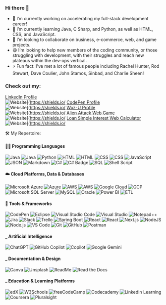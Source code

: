 ### Hi there 👋

- 🔭 I’m currently working on accelerating my full-stack development career!
- 🌱 I’m currently learning Java, C Sharp, and Python, as well as HTML, CSS, and JavaScript.
- 👯 I’m looking to collaborate on business, e-commerce, web, and game projects.
- 😄 I’m looking to help new members of the coding community, or those struggling with development, with their struggles and reach new plateaus within the dev-ops vertical.
- ⚡ Fun fact: I've met a lot of famous people including Rachel Hunter, Rod Stewart, Dave Coulier, John Stamos, Sinbad, and Charlie Sheen!

### Check out my: <br/>
[LinkedIn Profile](https://www.linkedin.com/in/robertemarchetti/) <br/> ![Website](https://img.shields.io/website-up-down-green-red/http/shields.io.svg)](https://shields.io/
[CodePen Profile](https://codepen.io/Handl3IT) <br/> ![Website](https://img.shields.io/website-up-down-green-red/http/shields.io.svg)](https://shields.io/
[Woz-U Profile](https://apprenticenow.exeterlms.com/user/cOd3r-Handl3IT) <br/> ![Website](https://img.shields.io/website-up-down-green-red/http/shields.io.svg)](https://shields.io/
[Alien Attack Web Game](https://alienattackweb.netlify.app/) <br/> ![Website](https://img.shields.io/website-up-down-green-red/http/shields.io.svg)](https://shields.io/
[Loan Simple Interest Web Calculator](https://cod3r-handl3it.github.io/vftvk-Simple-Interest-Calculator/) <br/> ![Website](https://img.shields.io/website-up-down-green-red/http/shields.io.svg)](https://shields.io/

🛠️ My Repertoire:

#### 👨‍💻 Programming Languages
![Java](https://img.shields.io/badge/Java-%23ED8B00.svg?logo=openjdk&logoColor=white)
![Java](https://img.shields.io/badge/Java-3776AB?style=flat&logo=python&logoColor=orange)
![Python](https://img.shields.io/badge/Python-3776AB?style=flat&logo=python&logoColor=green)
![HTML](https://img.shields.io/badge/HTML-%23E34F26.svg?logo=html5&logoColor=white)
![HTML](https://img.shields.io/badge/HTML-F7DF1E?style=flat&logo=javascript&logoColor=black)
![CSS](https://img.shields.io/badge/CSS-639?logo=css&logoColor=fff)
![CSS](https://img.shields.io/badge/CSS-F7DF1E?style=flat&logo=javascript&logoColor=black)
![JavaScript](https://img.shields.io/badge/JavaScript-F7DF1E?style=flat&logo=javascript&logoColor=black)
![JSON](https://img.shields.io/badge/JSON-000?logo=json&logoColor=fff)
![Markdown](https://img.shields.io/badge/Markdown-%23000000.svg?logo=markdown&logoColor=white)
![C#](https://custom-icon-badges.demolab.com/badge/C%23-%23239120.svg?logo=cshrp&logoColor=white)
![C# Badge](https://img.shields.io/badge/C%23-C-Sharp-cyan?logo=csharp&logoColor=white)
![SQL](https://img.shields.io/badge/SQL-4479A1?style=flat&logo=mysql&logoColor=white)
![Shell Script](https://img.shields.io/badge/Shell-Bash-4EAA25?style=flat&logo=gnu-bash&logoColor=white)


#### ☁️ Cloud Platforms, Data & Databases
![Microsoft Azure](https://custom-icon-badges.demolab.com/badge/Microsoft%20Azure-0089D6?logo=msazure&logoColor=white)
![Azure](https://img.shields.io/badge/Microsoft_Azure-0089D6?style=flat&logo=microsoft-azure&logoColor=white)
![AWS](https://custom-icon-badges.demolab.com/badge/AWS-%23FF9900.svg?logo=aws&logoColor=white)
![AWS](https://img.shields.io/badge/AWS-232F3E?style=flat&logo=amazon-aws&logoColor=white)
![Google Cloud](https://img.shields.io/badge/Google%20Cloud-%234285F4.svg?logo=google-cloud&logoColor=white)
![GCP](https://img.shields.io/badge/GCP-4285F4?style=flat&logo=google-cloud&logoColor=white)
![Microsoft SQL Server](https://custom-icon-badges.demolab.com/badge/Microsoft%20SQL%20Server-CC2927?logo=mssqlserver-white&logoColor=white)
![MySQL](https://img.shields.io/badge/MySQL-4479A1?logo=mysql&logoColor=fff)
![Oracle](https://custom-icon-badges.demolab.com/badge/Oracle-F80000?logo=oracle&logoColor=fff)
![Power BI](https://custom-icon-badges.demolab.com/badge/Power%20BI-F1C912?logo=power-bi&logoColor=fff)
![ETL](https://custom-icon-badges.demolab.com/badge/ETL-9370DB?logo=etl-logo&logoColor=fff)


#### 🧰 Tools & Frameworks
![CodePen](https://img.shields.io/badge/CodePen-white?&logo=codepen&logoColor=black)
![Eclipse](https://img.shields.io/badge/Eclipse-FE7A16.svg?logo=Eclipse&logoColor=white)
![Visual Studio Code](https://custom-icon-badges.demolab.com/badge/Visual%20Studio%20Code-0078d7.svg?logo=vsc&logoColor=white)
![Visual Studio](https://custom-icon-badges.demolab.com/badge/Visual%20Studio-5C2D91.svg?&logo=visualstudio&logoColor=white)
![Notepad++](https://img.shields.io/badge/Notepad++-90E59A.svg?&logo=notepad%2b%2b&logoColor=black)
![Jira](https://img.shields.io/badge/Jira-0052CC?logo=jira&logoColor=fff)
![Slack](https://img.shields.io/badge/Slack-4A154B?logo=slack&logoColor=fff)
![Trello](https://img.shields.io/badge/Trello-0052CC?logo=trello&logoColor=fff)
![Spring Boot](https://img.shields.io/badge/Spring%20Boot-6DB33F?logo=springboot&logoColor=fff)
![React](https://img.shields.io/badge/React-%2320232a.svg?logo=react&logoColor=%2361DAFB)
![React](https://img.shields.io/badge/React-20232A?style=flat&logo=react&logoColor=61DAFB)
![Next.js](https://img.shields.io/badge/Next.js-000000?style=flat&logo=next.js&logoColor=white)
![NodeJS](https://img.shields.io/badge/Node.js-6DA55F?logo=node.js&logoColor=white)
![Node.js](https://img.shields.io/badge/Node.js-43853D?style=flat&logo=node.js&logoColor=white)
![VS Code](https://img.shields.io/badge/VS%20Code-007ACC?style=flat&logo=visual-studio-code&logoColor=white)
![Git](https://img.shields.io/badge/Git-F05032?style=flat&logo=git&logoColor=white)
![GitHub](https://img.shields.io/badge/GitHub-181717?style=flat&logo=github&logoColor=white)
![Postman](https://img.shields.io/badge/Postman-FF6C37?style=flat&logo=postman&logoColor=white)


#### _ Artificial Intelligence
![ChatGPT](https://img.shields.io/badge/ChatGPT-74aa9c?logo=openai&logoColor=white)
![GitHub Copilot](https://img.shields.io/badge/GitHub%20Copilot-000?logo=githubcopilot&logoColor=fff)
![Copilot](https://img.shields.io/badge/Copilot-000?logo=copilot&logoColor=fff)
![Google Gemini](https://img.shields.io/badge/Google%20Gemini-886FBF?logo=googlegemini&logoColor=fff)


#### _ Documentation & Design
![Canva](https://img.shields.io/badge/Canva-%2300C4CC.svg?&logo=Canva&logoColor=white)
![Unsplash](https://img.shields.io/badge/Unsplash-000000?logo=Unsplash&logoColor=white)
![ReadMe](https://img.shields.io/badge/ReadMe-018EF5?logo=readme&logoColor=fff)
![Read the Docs](https://img.shields.io/badge/Read%20the%20Docs-8CA1AF?logo=readthedocs&logoColor=fff)


#### _ Education & Learning Platforms
![edX](https://img.shields.io/badge/edX-02262B?logo=edx&logoColor=fff)
![W3Schools](https://img.shields.io/badge/W3Schools-04AA6D?logo=w3schools&logoColor=fff)
![freeCodeCamp](https://img.shields.io/badge/freeCodeCamp-0A0A23?logo=freecodecamp&logoColor=fff)
![Codecademy](https://img.shields.io/badge/Codecademy-%2321759B.svg?logo=codecademy&logoColor=white)
![LinkedIn Learning](https://custom-icon-badges.demolab.com/badge/LinkedIn%20Learning-0A66C2?logo=linkedin-white&logoColor=fff)
![Coursera](https://img.shields.io/badge/Coursera-0056D2?logo=coursera&logoColor=fff)
![Pluralsight](https://img.shields.io/badge/Pluralsight-F15B2A?logo=pluralsight&logoColor=fff)

